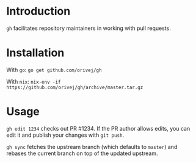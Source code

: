 # Introduction

`gh` facilitates repository maintainers in working with pull requests.

# Installation

With `go`: `go get github.com/orivej/gh`

With `nix`: `nix-env -if https://github.com/orivej/gh/archive/master.tar.gz`

# Usage

`gh edit 1234` checks out PR #1234. If the PR author allows edits, you can edit it and publish your changes with `git push`.

`gh sync` fetches the upstream branch (which defaults to `master`) and rebases the current branch on top of the updated upstream.
